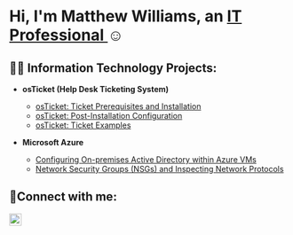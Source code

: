 <h1>Hi, I'm Matthew Williams, an <a href="https://www.linkedin.com/in/matthew-williams"> IT Professional </a>☺</h1>

<h2>👨‍💻 Information Technology Projects:</h2>

- <b>osTicket (Help Desk Ticketing System)</b>
  - [osTicket: Ticket Prerequisites and Installation](https://github.com/portfolio25/osticket-prereqs)
  - [osTicket: Post-Installation Configuration](https://github.com/portfolio25/post-install-config)
  - [osTicket: Ticket Examples](https://github.com/portfolio25/ticket-lifecycle)
    
- <b>Microsoft Azure</b>
  - [Configuring On-premises Active Directory within Azure VMs](https://github.com/matthew_williams/configure-ad)
  - [Network Security Groups (NSGs) and Inspecting Network Protocols](https://github.com/joshmadakorcc/azure-network-protocols)

<h2>🤳Connect with me:</h2>


[<img align="left" alt="matthew-williams | LinkedIn" width="22px" src="https://cdn.jsdelivr.net/npm/simple-icons@v3/icons/linkedin.svg" />][linkedin]



[linkedin]: https://www.linkedin.com/in/matthew-williams
